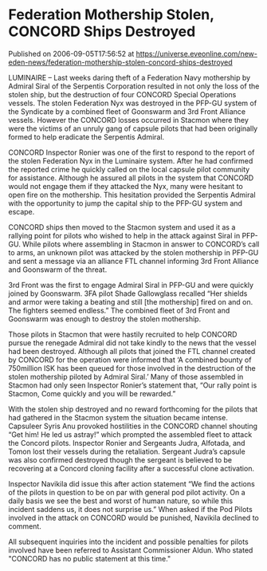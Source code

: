 # Federation Mothership Stolen, CONCORD Ships Destroyed
Published on 2006-09-05T17:56:52 at https://universe.eveonline.com/new-eden-news/federation-mothership-stolen-concord-ships-destroyed

LUMINAIRE – Last weeks daring theft of a Federation Navy mothership by Admiral Siral of the Serpentis Corporation resulted in not only the loss of the stolen ship, but the destruction of four CONCORD Special Operations vessels. The stolen Federation Nyx was destroyed in the PFP-GU system of the Syndicate by a combined fleet of Goonswarm and 3rd Front Alliance vessels. However the CONCORD losses occurred in Stacmon where they were the victims of an unruly gang of capsule pilots that had been originally formed to help eradicate the Serpentis Admiral. 

CONCORD Inspector Ronier was one of the first to respond to the report of the stolen Federation Nyx in the Luminaire system. After he had confirmed the reported crime he quickly called on the local capsule pilot community for assistance. Although he assured all pilots in the system that CONCORD would not engage them if they attacked the Nyx, many were hesitant to open fire on the mothership. This hesitation provided the Serpentis Admiral with the opportunity to jump the capital ship to the PFP-GU system and escape. 

CONCORD ships then moved to the Stacmon system and used it as a rallying point for pilots who wished to help in the attack against Siral in PFP-GU. While pilots where assembling in Stacmon in answer to CONCORD’s call to arms, an unknown pilot was attacked by the stolen mothership in PFP-GU and sent a message via an alliance FTL channel informing 3rd Front Alliance and Goonswarm of the threat. 

3rd Front was the first to engage Admiral Siral in PFP-GU and were quickly joined by Goonswarm. 3FA pilot Shade Gallowglass recalled “Her shields and armor were taking a beating and still [the mothership] fired on and on. The fighters seemed endless.” The combined fleet of 3rd Front and Goonswarm was enough to destroy the stolen mothership. 

Those pilots in Stacmon that were hastily recruited to help CONCORD pursue the renegade Admiral did not take kindly to the news that the vessel had been destroyed. Although all pilots that joined the FTL channel created by CONCORD for the operation were informed that ‘A combined bounty of 750million ISK has been queued for those involved in the destruction of the stolen mothership piloted by Admiral Siral.’ Many of those assembled in Stacmon had only seen Inspector Ronier’s statement that, “Our rally point is Stacmon, Come quickly and you will be rewarded.” 

With the stolen ship destroyed and no reward forthcoming for the pilots that had gathered in the Stacmon system the situation became intense. Capsuleer Syris Anu provoked hostilities in the CONCORD channel shouting “Get him! He led us astray!” which prompted the assembled fleet to attack the Concord pilots. Inspector Ronier and Sergeants Judra, Alfotada, and Tomon lost their vessels during the retaliation. Sergeant Judra’s capsule was also confirmed destroyed though the sergeant is believed to be recovering at a Concord cloning facility after a successful clone activation. 

Inspector Navikila did issue this after action statement “We find the actions of the pilots in question to be on par with general pod pilot activity. On a daily basis we see the best and worst of human nature, so while this incident saddens us, it does not surprise us.” When asked if the Pod Pilots involved in the attack on CONCORD would be punished, Navikila declined to comment. 

All subsequent inquiries into the incident and possible penalties for pilots involved have been referred to Assistant Commissioner Aldun. Who stated "CONCORD has no public statement at this time."
